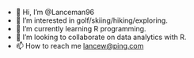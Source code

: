 - 👋 Hi, I’m @Lanceman96
- 👀 I’m interested in golf/skiing/hiking/exploring.
- 🌱 I’m currently learning R programming.
- 💞️ I’m looking to collaborate on data analytics with R.
- 📫 How to reach me lancew@ping.com

<!---
Lanceman96/Lanceman96 is a ✨ special ✨ repository because its `README.md` (this file) appears on your GitHub profile.
You can click the Preview link to take a look at your changes.
--->
